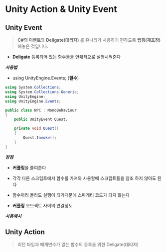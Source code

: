 # **Unity Action** & **Unity Event**

## Unity Event

>**C#의 이벤트**와 **Deligate(대리자)** 를 유니티가 사용하기 편하도록 **랩핑(재포장)** 해놓은 것입니다.

+ **Deligate** 등록되어 있는 함수들을 연쇄적으로 실행시켜준다

***사용법***
+ using UnityEngine.Events; (**필수**)

```csharp
using System.Collections;
using System.Collections.Generic;
using UnityEngine;
using UnityEngine.Events;

public class NPC : MonoBehaviour
{
    public UnityEvent Quest;

    private void Quest()
    {
        Quest.Invoke();
    }
}
```

***장점***
+ **커플링**을 줄여준다
+ 각각 다른 스크립트에서 함수를 가져와 사용할때 스크립트들을 참조 하지 않아도 된다
+ 함수끼리 몰라도 실행이 되기때문에 스파게티 코드가 되지 않는다

+ **커플링** 오브젝트 사이의 연결정도

***사용예시***

##  Unity Action

> 리턴 타입과 매개변수가 없는 함수의 등록을 위한 Deligate(대리자)
